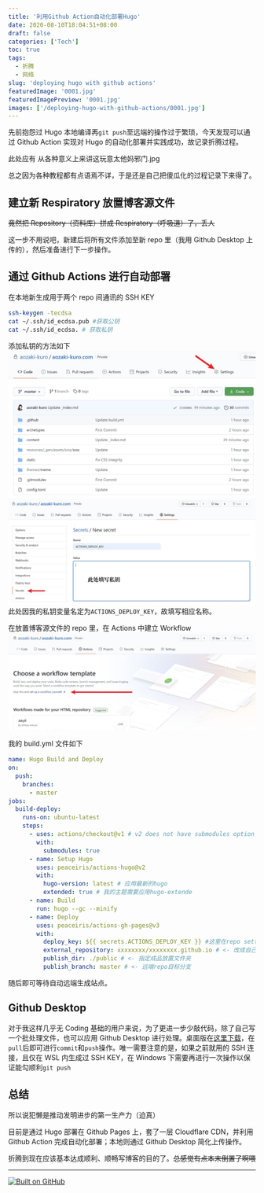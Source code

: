 ```yaml
---
title: '利用Github Action自动化部署Hugo'
date: 2020-08-10T18:04:51+08:00
draft: false
categories: ['Tech']
toc: true
tags:
  - 折腾
  - 网络
slug: 'deploying hugo with github actions'
featuredImage: '0001.jpg'
featuredImagePreview: '0001.jpg'
images: ['/deploying-hugo-with-github-actions/0001.jpg']
---
```


先前抱怨过 Hugo 本地编译再`git push`至远端的操作过于繁琐，今天发现可以通过 Github Action 实现对 Hugo 的自动化部署并实践成功，故记录折腾过程。

<!--more-->

此处应有 从各种意义上来讲这玩意太他妈邪门.jpg

总之因为各种教程都有点语焉不详，于是还是自己把傻瓜化的过程记录下来得了。

## 建立新 Respiratory 放置博客源文件

~~竟然把 Repository（资料库）拼成 Respiratory（呼吸道）了，丢人~~

这一步不用说吧，新建后将所有文件添加至新 repo 里（我用 Github Desktop 上传的），然后准备进行下一步操作。

## 通过 Github Actions 进行自动部署

在本地新生成用于两个 repo 间通讯的 SSH KEY

```sh
ssh-keygen -tecdsa
cat ~/.ssh/id_ecdsa.pub #获取公钥
cat ~/.ssh/id_ecdsa. # 获取私钥
```

添加私钥的方法如下
![4](0004.jpg)
![5](0005.jpg)
此处因我的私钥变量名定为`ACTIONS_DEPLOY_KEY`，故填写相应名称。

在放置博客源文件的 repo 里，在 Actions 中建立 Workflow
![6](0006.jpg)

我的 build.yml 文件如下

```yml
name: Hugo Build and Deploy
on:
  push:
    branches:
      - master
jobs:
  build-deploy:
    runs-on: ubuntu-latest
    steps:
      - uses: actions/checkout@v1 # v2 does not have submodules option now
        with:
          submodules: true
      - name: Setup Hugo
        uses: peaceiris/actions-hugo@v2
        with:
          hugo-version: latest # 应用最新的hugo
          extended: true # 我的主题需要应用hugo-extende
      - name: Build
        run: hugo --gc --minify
      - name: Deploy
        uses: peaceiris/actions-gh-pages@v3
        with:
          deploy_key: ${{ secrets.ACTIONS_DEPLOY_KEY }} #这里在repo settings里填入SSH私钥
          external_repository: xxxxxxxx/xxxxxxxx.github.io # <- 改成自己的 user github page
          publish_dir: ./public # <- 指定成品放置文件夹
          publish_branch: master # <- 远端repo目标分支
```

随后即可等待自动远端生成站点。

## Github Desktop

对于我这样几乎无 Coding 基础的用户来说，为了更进一步少敲代码，除了自己写一个批处理文件，也可以应用 Github Desktop 进行处理。桌面版在[这里下载](https://desktop.github.com/)，在`pull`后即可进行`commit`和`push`操作。唯一需要注意的是，如果之前就用的 SSH 连接，且仅在 WSL 内生成过 SSH KEY，在 Windows 下需要再进行一次操作以保证能勾顺利`git push`

## 总结

所以说犯懒是推动发明进步的第一生产力（迫真）

目前是通过 Hugo 部署在 Github Pages 上，套了一层 Cloudflare CDN，并利用 Github Action 完成自动化部署；本地则通过 Github Desktop 简化上传操作。

折腾到现在应该基本达成顺利、顺畅写博客的目的了。~~总感觉有点本末倒置了啊喂~~

---

[![Built on GitHub](https://github.com/aozaki-kuro/aozaki.cc/workflows/Build/badge.svg)](https://github.com/aozaki-kuro/aozaki.cc/actions)

